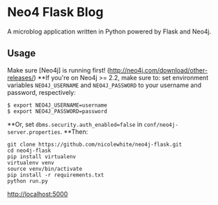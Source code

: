 # Neo4 Flask Blog
A microblog application written in Python powered by Flask and Neo4j. 
## Usage
Make sure [Neo4j] is running first! (http://neo4j.com/download/other-releases/)
**If you're on Neo4j >= 2.2, make sure to:
set environment variables `NEO4J_USERNAME` and `NEO4J_PASSWORD` to your username and password, 
respectively:
```
$ export NEO4J_USERNAME=username
$ export NEO4J_PASSWORD=password
```
**Or, 
set `dbms.security.auth_enabled=false` in `conf/neo4j-server.properties`.
**Then:
```
git clone https://github.com/nicolewhite/neo4j-flask.git
cd neo4j-flask
pip install virtualenv
virtualenv venv 
source venv/bin/activate 
pip install -r requirements.txt
python run.py
```
[http://localhost:5000](http://localhost:5000)
